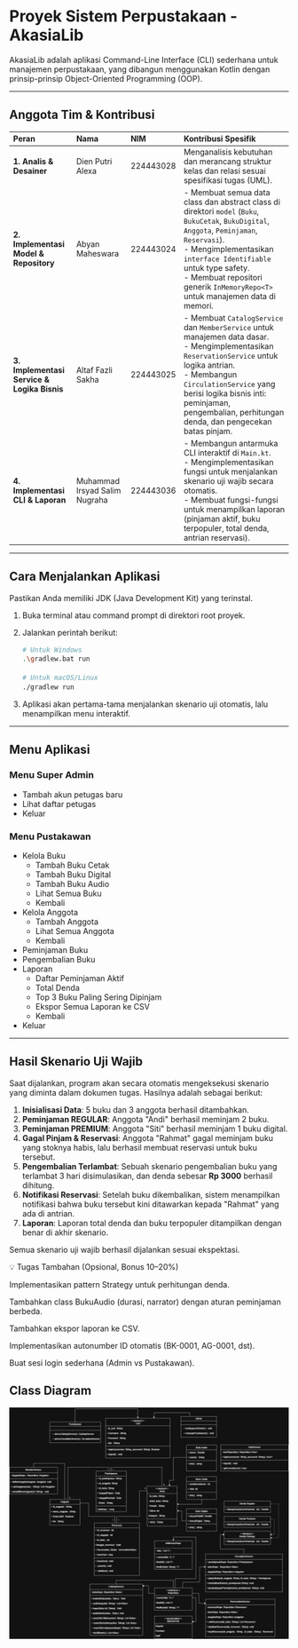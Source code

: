 # Proyek Sistem Perpustakaan - AkasiaLib

AkasiaLib adalah aplikasi Command-Line Interface (CLI) sederhana untuk manajemen perpustakaan, yang dibangun menggunakan Kotlin dengan prinsip-prinsip Object-Oriented Programming (OOP).

---

## Anggota Tim & Kontribusi

| Peran | Nama                          | NIM       | Kontribusi Spesifik |
| :--- |:------------------------------|:----------| :--- |
| **1. Analis & Desainer** | Dien Putri Alexa              | 224443028 | Menganalisis kebutuhan dan merancang struktur kelas dan relasi sesuai spesifikasi tugas (UML). |
| **2. Implementasi Model & Repository** | Abyan Maheswara               | 224443024 | - Membuat semua data class dan abstract class di direktori `model` (`Buku`, `BukuCetak`, `BukuDigital`, `Anggota`, `Peminjaman`, `Reservasi`).<br>- Mengimplementasikan `interface Identifiable` untuk type safety.<br>- Membuat repositori generik `InMemoryRepo<T>` untuk manajemen data di memori. |
| **3. Implementasi Service & Logika Bisnis** | Altaf Fazli Sakha             | 224443025 | - Membuat `CatalogService` dan `MemberService` untuk manajemen data dasar.<br>- Mengimplementasikan `ReservationService` untuk logika antrian.<br>- Membangun `CirculationService` yang berisi logika bisnis inti: peminjaman, pengembalian, perhitungan denda, dan pengecekan batas pinjam. |
| **4. Implementasi CLI & Laporan** | Muhammad Irsyad Salim Nugraha | 224443036 | - Membangun antarmuka CLI interaktif di `Main.kt`.<br>- Mengimplementasikan fungsi untuk menjalankan skenario uji wajib secara otomatis.<br>- Membuat fungsi-fungsi untuk menampilkan laporan (pinjaman aktif, buku terpopuler, total denda, antrian reservasi). |

---

## Cara Menjalankan Aplikasi

Pastikan Anda memiliki JDK (Java Development Kit) yang terinstal.

1.  Buka terminal atau command prompt di direktori root proyek.
2.  Jalankan perintah berikut:

    ```bash
    # Untuk Windows
    .\gradlew.bat run

    # Untuk macOS/Linux
    ./gradlew run
    ```
3.  Aplikasi akan pertama-tama menjalankan skenario uji otomatis, lalu menampilkan menu interaktif.

--- 

## Menu Aplikasi

### Menu Super Admin
- Tambah akun petugas baru
- Lihat daftar petugas
- Keluar

### Menu Pustakawan
- Kelola Buku
  - Tambah Buku Cetak
  - Tambah Buku Digital
  - Tambah Buku Audio
  - Lihat Semua Buku
  - Kembali
- Kelola Anggota
  - Tambah Anggota
  - Lihat Semua Anggota
  - Kembali
- Peminjaman Buku
- Pengembalian Buku
- Laporan
  - Daftar Peminjaman Aktif
  - Total Denda
  - Top 3 Buku Paling Sering Dipinjam
  - Ekspor Semua Laporan ke CSV
  - Kembali
- Keluar

---

## Hasil Skenario Uji Wajib

Saat dijalankan, program akan secara otomatis mengeksekusi skenario yang diminta dalam dokumen tugas. Hasilnya adalah sebagai berikut:

1.  **Inisialisasi Data**: 5 buku dan 3 anggota berhasil ditambahkan.
2.  **Peminjaman REGULAR**: Anggota "Andi" berhasil meminjam 2 buku.
3.  **Peminjaman PREMIUM**: Anggota "Siti" berhasil meminjam 1 buku digital.
4.  **Gagal Pinjam & Reservasi**: Anggota "Rahmat" gagal meminjam buku yang stoknya habis, lalu berhasil membuat reservasi untuk buku tersebut.
5.  **Pengembalian Terlambat**: Sebuah skenario pengembalian buku yang terlambat 3 hari disimulasikan, dan denda sebesar **Rp 3000** berhasil dihitung.
6.  **Notifikasi Reservasi**: Setelah buku dikembalikan, sistem menampilkan notifikasi bahwa buku tersebut kini ditawarkan kepada "Rahmat" yang ada di antrian.
7.  **Laporan**: Laporan total denda dan buku terpopuler ditampilkan dengan benar di akhir skenario.

Semua skenario uji wajib berhasil dijalankan sesuai ekspektasi.

💡 Tugas Tambahan (Opsional, Bonus 10–20%)

Implementasikan pattern Strategy untuk perhitungan denda.

Tambahkan class BukuAudio (durasi, narrator) dengan aturan peminjaman berbeda.

Tambahkan ekspor laporan ke CSV.

Implementasikan autonumber ID otomatis (BK-0001, AG-0001, dst).

Buat sesi login sederhana (Admin vs Pustakawan).

## Class Diagram
![Class Diagram](classdiagram_AKASIALAB.drawio.png)